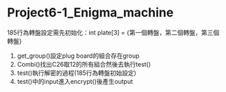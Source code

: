 # Project6-1_Enigma_machine

185行為轉盤設定需先初始化：int plate[3] = {第一個轉盤，第二個轉盤，第三個轉盤}

1. get_group()設定plug board的組合存在group
2. Combi()找出C26取12的所有組合然後去執行test()
3. test()執行解密的過程(185行為轉盤初始設定)
4. test()中的input進入encrypt()後產生output
